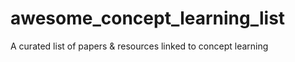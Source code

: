 # awesome_concept_learning_list
A curated list of papers &amp; resources linked to concept learning
